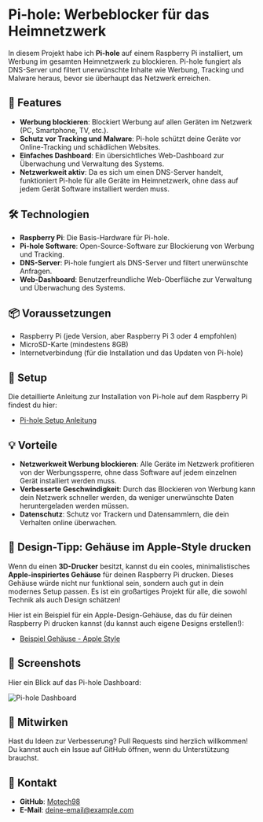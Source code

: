 # Pi-hole: Werbeblocker für das Heimnetzwerk

In diesem Projekt habe ich **Pi-hole** auf einem Raspberry Pi installiert, um Werbung im gesamten Heimnetzwerk zu blockieren. Pi-hole fungiert als DNS-Server und filtert unerwünschte Inhalte wie Werbung, Tracking und Malware heraus, bevor sie überhaupt das Netzwerk erreichen.

## 🚀 Features

- **Werbung blockieren**: Blockiert Werbung auf allen Geräten im Netzwerk (PC, Smartphone, TV, etc.).
- **Schutz vor Tracking und Malware**: Pi-hole schützt deine Geräte vor Online-Tracking und schädlichen Websites.
- **Einfaches Dashboard**: Ein übersichtliches Web-Dashboard zur Überwachung und Verwaltung des Systems.
- **Netzwerkweit aktiv**: Da es sich um einen DNS-Server handelt, funktioniert Pi-hole für alle Geräte im Heimnetzwerk, ohne dass auf jedem Gerät Software installiert werden muss.

## 🛠️ Technologien

- **Raspberry Pi**: Die Basis-Hardware für Pi-hole.
- **Pi-hole Software**: Open-Source-Software zur Blockierung von Werbung und Tracking.
- **DNS-Server**: Pi-hole fungiert als DNS-Server und filtert unerwünschte Anfragen.
- **Web-Dashboard**: Benutzerfreundliche Web-Oberfläche zur Verwaltung und Überwachung des Systems.

## 📦 Voraussetzungen

- Raspberry Pi (jede Version, aber Raspberry Pi 3 oder 4 empfohlen)
- MicroSD-Karte (mindestens 8GB)
- Internetverbindung (für die Installation und das Updaten von Pi-hole)

## 📄 Setup

Die detaillierte Anleitung zur Installation von Pi-hole auf dem Raspberry Pi findest du hier:

- [Pi-hole Setup Anleitung](setup/pi-hole_setup.md)

## 💡 Vorteile

- **Netzwerkweit Werbung blockieren**: Alle Geräte im Netzwerk profitieren von der Werbungssperre, ohne dass Software auf jedem einzelnen Gerät installiert werden muss.
- **Verbesserte Geschwindigkeit**: Durch das Blockieren von Werbung kann dein Netzwerk schneller werden, da weniger unerwünschte Daten heruntergeladen werden müssen.
- **Datenschutz**: Schutz vor Trackern und Datensammlern, die dein Verhalten online überwachen.

## 🎨 Design-Tipp: Gehäuse im Apple-Style drucken

Wenn du einen **3D-Drucker** besitzt, kannst du ein cooles, minimalistisches **Apple-inspiriertes Gehäuse** für deinen Raspberry Pi drucken. Dieses Gehäuse würde nicht nur funktional sein, sondern auch gut in dein modernes Setup passen. Es ist ein großartiges Projekt für alle, die sowohl Technik als auch Design schätzen!

Hier ist ein Beispiel für ein Apple-Design-Gehäuse, das du für deinen Raspberry Pi drucken kannst (du kannst auch eigene Designs erstellen!):

- [Beispiel Gehäuse - Apple Style](https://www.thingiverse.com/search?q=apple%20raspberry%20pi&type=things&sort=relevant)

## 📸 Screenshots

Hier ein Blick auf das Pi-hole Dashboard:

![Pi-hole Dashboard](./screenshots/pihole_dashboard.png)

## 🤝 Mitwirken

Hast du Ideen zur Verbesserung? Pull Requests sind herzlich willkommen! Du kannst auch ein Issue auf GitHub öffnen, wenn du Unterstützung brauchst.

## 📧 Kontakt

- **GitHub**: [Motech98](https://github.com/Motech98)
- **E-Mail**: [deine-email@example.com](mailto:deine-email@example.com)

